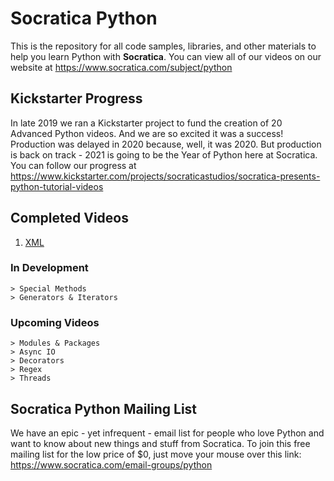 # Socratica Python 
This is the repository for all code samples, libraries, and other materials to help you learn Python with **Socratica**.  You can view all of our videos on our website at https://www.socratica.com/subject/python

## Kickstarter Progress
In late 2019 we ran a Kickstarter project to fund the creation of 20 Advanced Python videos.  And we are so excited it was a success!  Production was delayed in 2020 because, well, it was 2020.  But production is back on track - 2021 is going to be the Year of Python here at Socratica.  You can follow our progress at https://www.kickstarter.com/projects/socraticastudios/socratica-presents-python-tutorial-videos

## Completed Videos
1. [XML](https://youtu.be/j0xr0-IAqyk)

### In Development
```
> Special Methods
> Generators & Iterators
```

### Upcoming Videos
```
> Modules & Packages
> Async IO
> Decorators
> Regex
> Threads
```

## Socratica Python Mailing List
We have an epic - yet infrequent - email list for people who love Python and want to know about new things and stuff from Socratica.  To join this free mailing list for the low price of $0, just move your mouse over this link:  https://www.socratica.com/email-groups/python
